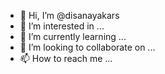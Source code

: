 - 👋 Hi, I’m @disanayakars
- 👀 I’m interested in ...
- 🌱 I’m currently learning ...
- 💞️ I’m looking to collaborate on ...
- 📫 How to reach me ...

<!---
disanayakars/disanayakars is a ✨ special ✨ repository because its `README.md` (this file) appears on your GitHub profile.
You can click the Preview link to take a look at your changes.
--->
